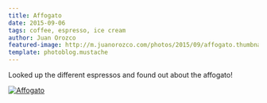```yaml
---
title: Affogato
date: 2015-09-06
tags: coffee, espresso, ice cream
author: Juan Orozco
featured-image: http://m.juanorozco.com/photos/2015/09/affogato.thumbnail.jpg
template: photoblog.mustache
---
```


Looked up the different espressos and found out about the affogato!

<!-- more -->

[![Affogato](http://m.juanorozco.com/photos/2015/09/affogato.medium.jpg)](http://m.juanorozco.com/photos/2015/09/affogato.large.jpg)
